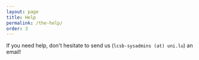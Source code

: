```yaml
---
layout: page
title: Help
permalink: /the-help/
order: 3
---
```


If you need help, don't hesitate to send us (`lcsb-sysadmins (at) uni.lu`) an email!